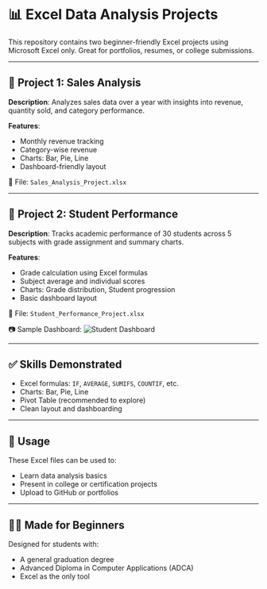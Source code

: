 # 📊 Excel Data Analysis Projects

This repository contains two beginner-friendly Excel projects using Microsoft Excel only. Great for portfolios, resumes, or college submissions.

---

## 📁 Project 1: Sales Analysis
**Description**: Analyzes sales data over a year with insights into revenue, quantity sold, and category performance.

**Features**:
- Monthly revenue tracking
- Category-wise revenue
- Charts: Bar, Pie, Line
- Dashboard-friendly layout

📄 File: `Sales_Analysis_Project.xlsx`

---

## 📁 Project 2: Student Performance
**Description**: Tracks academic performance of 30 students across 5 subjects with grade assignment and summary charts.

**Features**:
- Grade calculation using Excel formulas
- Subject average and individual scores
- Charts: Grade distribution, Student progression
- Basic dashboard layout

📄 File: `Student_Performance_Project.xlsx`

📷 Sample Dashboard:
![Student Dashboard](Student-Dashboard-Screenshot.png)

---

## ✅ Skills Demonstrated
- Excel formulas: `IF`, `AVERAGE`, `SUMIFS`, `COUNTIF`, etc.
- Charts: Bar, Pie, Line
- Pivot Table (recommended to explore)
- Clean layout and dashboarding

---

## 🔗 Usage
These Excel files can be used to:
- Learn data analysis basics
- Present in college or certification projects
- Upload to GitHub or portfolios

---

## 👨‍💻 Made for Beginners
Designed for students with:
- A general graduation degree
- Advanced Diploma in Computer Applications (ADCA)
- Excel as the only tool
